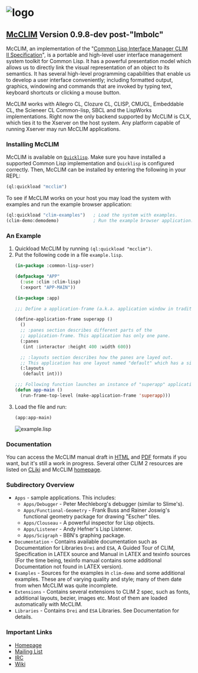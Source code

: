# ![logo](https://common-lisp.net/project/mcclim/img/mcclim.png)

## [McCLIM](https://common-lisp.net/project/mcclim/) Version 0.9.8-dev post-"Imbolc"

McCLIM, an implementation of the "[Common Lisp Interface Manager CLIM
II Specification](http://bauhh.dyndns.org:8000/clim-spec/index.html)",
is a portable and high-level user interface management system toolkit
for Common Lisp. It has a powerful presentation model which allows us
to directly link the visual representation of an object to its
semantics. It has several high-level programming capabilities that
enable us to develop a user interface conveniently; including
formatted output, graphics, windowing and commands that are invoked by
typing text, keyboard shortcuts or clicking a mouse button.

McCLIM works with Allegro CL, Clozure CL, CLISP, CMUCL, Embeddable CL,
the Scieneer CL Common-lisp, SBCL and the LispWorks implementations.
Right now the only backend supported by McCLIM is CLX, which ties it
to the Xserver on the host system. Any platform capable of running
Xserver may run McCLIM applications.

### Installing McCLIM

McCLIM is available on
[`Quicklisp`](https://www.quicklisp.org/beta/). Make sure you have
installed a supported Common Lisp implementation and `Quicklisp` is
configured correctly. Then, McCLIM can be installed by entering the
following in your REPL:

```lisp
(ql:quickload "mcclim")
```

To see if McCLIM works on your host you may load the system with examples
and run the example browser application:

```lisp
(ql:quickload "clim-examples")   ; Load the system with examples.
(clim-demo:demodemo)             ; Run the example browser application.
```

### An Example

1. Quickload McCLIM by running `(ql:quickload "mcclim")`.
2. Put the following code in a file `example.lisp`.
   ```lisp
   (in-package :common-lisp-user)

   (defpackage "APP"
     (:use :clim :clim-lisp)
     (:export "APP-MAIN"))

   (in-package :app)

   ;;; Define a application-frame (a.k.a. application window in traditional GUI's).

   (define-application-frame superapp ()
     ()
     ;; :panes section describes different parts of the
     ;; application-frame. This application has only one pane.
     (:panes
      (int :interactor :height 400 :width 600))

     ;; :layouts section describes how the panes are layed out.
     ;; This application has one layout named "default" which has a single pane.
     (:layouts
      (default int)))

   ;;; Following function launches an instance of "superapp" application-frame.
   (defun app-main ()
     (run-frame-top-level (make-application-frame 'superapp)))
   ```
3. Load the file and run:
   ```lisp
   (app:app-main)
   ```
   ![example.lisp](https://common-lisp.net/project/mcclim/static/media/cap-superapp.png)

### Documentation

You can access the McCLIM manual draft in
[HTML](https://common-lisp.net/project/mcclim/static/manual/mcclim.html)
and
[PDF](https://common-lisp.net/project/mcclim/static/documents/mcclim.pdf)
formats if you want, but it's still a work in progress. Several other
CLIM 2 resources are listed on [CLiki](http://www.cliki.net/CLIM) and
McCLIM [homepage](https://common-lisp.net/project/mcclim/).

### Subdirectory Overview

 - `Apps` - sample applications. This includes:
   - `Apps/Debugger` - Peter Mechleborg's debugger (similar to Slime's).
   - `Apps/Functional-Geometry` - Frank Buss and Rainer Joswig's functional
     geometry package for drawing "Escher" tiles.
   - `Apps/Clouseau` - A powerful inspector for Lisp objects.
   - `Apps/Listener` - Andy Hefner's Lisp Listener.
   - `Apps/Scigraph` - BBN's graphing package.
 - `Documentation` - Contains available documentation such as
   Documentation for Libraries `Drei` and `ESA`, A Guided Tour of
   CLIM, Specification in LATEX source and Manual in LATEX and texinfo
   sources (For the time being, texinfo manual contains some
   additional Documentation not found in LATEX version).
 - `Examples` - Sources for the examples in `clim-demo` and some
   additional examples. These are of varying quality and style; many
   of them date from when McCLIM was quite incomplete.
 - `Extensions` - Contains several extensions to CLIM 2 spec, such
   as fonts, additional layouts, bezier, images etc. Most
   of them are loaded automatically with McCLIM.
 - `Libraries` - Contains `Drei` and `ESA` Libraries. See
   Documentation for details.

### Important Links

 - [Homepage](https://common-lisp.net/project/mcclim/)
 - [Mailing List](https://mailman.common-lisp.net/listinfo/mcclim-devel)
 - [IRC](http://webchat.freenode.net/?channels=clim)
 - [Wiki](https://github.com/robert-strandh/McCLIM/wiki)

